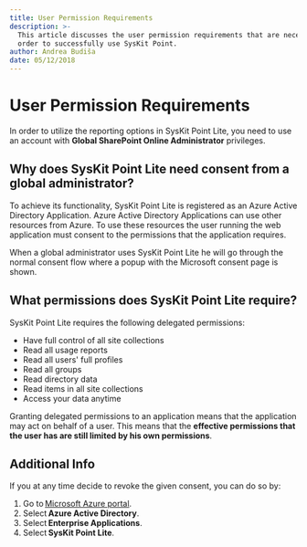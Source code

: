 ```yaml
---
title: User Permission Requirements
description: >-
  This article discusses the user permission requirements that are necessary in
  order to successfully use SysKit Point.
author: Andrea Budiša
date: 05/12/2018
---
```


# User Permission Requirements

In order to utilize the reporting options in SysKit Point Lite, you need to use an account with **Global SharePoint Online Administrator** privileges.

## Why does SysKit Point Lite need consent from a global administrator?

To achieve its functionality, SysKit Point Lite is registered as an Azure Active Directory Application. Azure Active Directory Applications can use other resources from Azure. To use these resources the user running the web application must consent to the permissions that the application requires.

When a global administrator uses SysKit Point Lite he will go through the normal consent flow where a popup with the Microsoft consent page is shown.

## What permissions does SysKit Point Lite require?

SysKit Point Lite requires the following delegated permissions:

* Have full control of all site collections 
* Read all usage reports 
* Read all users' full profiles 
* Read all groups 
* Read directory data
* Read items in all site collections 
* Access your data anytime 

Granting delegated permissions to an application means that the application may act on behalf of a user. This means that the **effective permissions that the user has are still limited by his own permissions**.

## Additional Info

If you at any time decide to revoke the given consent, you can do so by:

1. Go to [Microsoft Azure portal](https://portal.azure.com/).
2. Select **Azure Active Directory**. 
3. Select **Enterprise Applications**. 
4. Select **SysKit Point Lite**.

